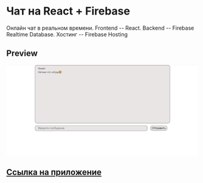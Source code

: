 # Чат на React + Firebase
Онлайн чат в реальном времени.
Frontend -- React.
Backend -- Firebase Realtime Database.
Хостинг -- Firebase Hosting

## Preview
![Страница приложения](./public/preview.png)


## [Ссылка на приложение](https://chat-firebase-76ad4.web.app/)
